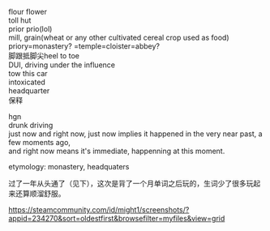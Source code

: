 flour flower  
toll hut  
prior prio(lol)  
mill, grain(wheat or any other cultivated cereal crop used as food)  
priory=monastery? =temple=cloister=abbey?  
脚跟抵脚尖heel to toe  
DUI, driving under the influence  
tow this car  
intoxicated  
headquarter  
保释  

hgn  
drunk driving  
just now and right now, just now implies it happened in the very near past, a few moments ago,   
and right now means it's immediate, happenning at this moment.  

etymology: monastery, headquaters  

过了一年从头通了（见下），这次是背了一个月单词之后玩的，生词少了很多玩起来还算顺溜舒服。

https://steamcommunity.com/id/might1/screenshots/?appid=234270&sort=oldestfirst&browsefilter=myfiles&view=grid
